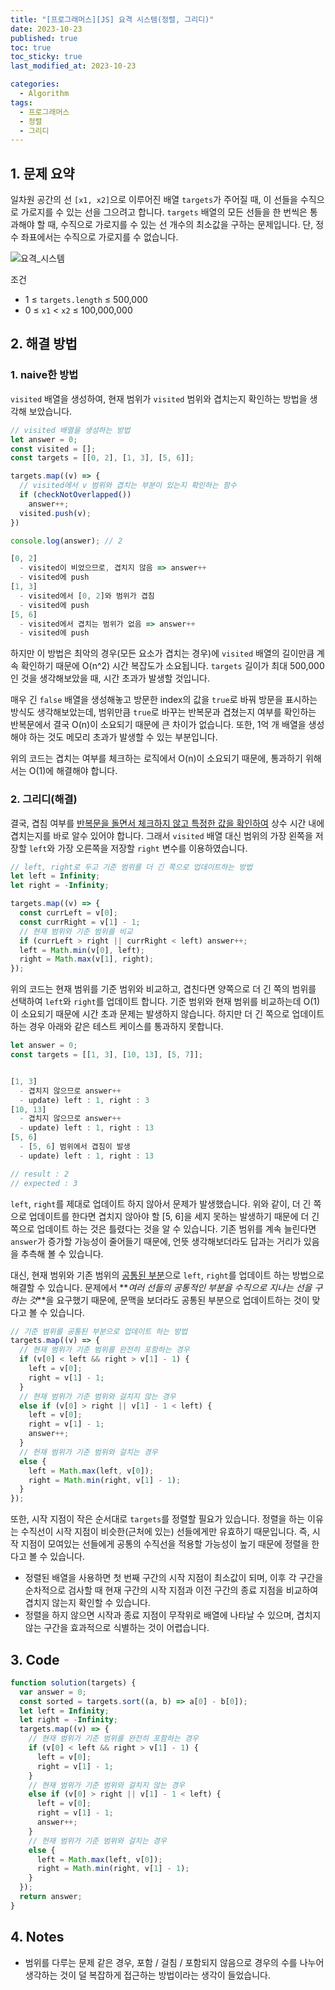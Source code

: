 ```yaml
---
title: "[프로그래머스][JS] 요격 시스템(정렬, 그리디)"
date: 2023-10-23
published: true
toc: true
toc_sticky: true
last_modified_at: 2023-10-23

categories:
  - Algorithm
tags:
  - 프로그래머스
  - 정렬
  - 그리디
---
```


## 1. 문제 요약

일차원 공간의 선 `[x1, x2]`으로 이루어진 배열 `targets`가 주어질 때, 이 선들을 수직으로 가로지를 수 있는 선을 그으려고 합니다. `targets` 배열의 모든 선들을 한 번씩은 통과해야 할 때, 수직으로 가로지를 수 있는 선 개수의 최소값을 구하는 문제입니다. 단, 정수 좌표에서는 수직으로 가로지를 수 없습니다.

![요격_시스템](https://github.com/luckylooky2/luckylooky2.github.io/assets/85822311/db91fae4-f29a-4411-a8c5-4ff297cf120b)

조건

- 1 ≤ `targets.length` ≤ 500,000
- 0 ≤ `x1` < `x2` ≤ 100,000,000

## 2. 해결 방법

### 1. naive한 방법

`visited` 배열을 생성하여, 현재 범위가 `visited` 범위와 겹치는지 확인하는 방법을 생각해 보았습니다.

```js
// visited 배열을 생성하는 방법
let answer = 0;
const visited = [];
const targets = [[0, 2], [1, 3], [5, 6]];

targets.map((v) => {
  // visited에서 v 범위와 겹치는 부분이 있는지 확인하는 함수
  if (checkNotOverlapped())
    answer++;
  visited.push(v);
})

console.log(answer); // 2

[0, 2]
  - visited이 비었으므로, 겹치지 않음 => answer++
  - visited에 push
[1, 3]
  - visited에서 [0, 2]와 범위가 겹침
  - visited에 push
[5, 6]
  - visited에서 겹치는 범위가 없음 => answer++
  - visited에 push
```

하지만 이 방법은 최악의 경우(모든 요소가 겹치는 경우)에 `visited` 배열의 길이만큼 계속 확인하기 때문에 O(n^2) 시간 복잡도가 소요됩니다. `targets` 길이가 최대 500,000인 것을 생각해보았을 때, 시간 초과가 발생할 것입니다.

매우 긴 `false` 배열을 생성해놓고 방문한 index의 값을 `true`로 바꿔 방문을 표시하는 방식도 생각해보았는데, 범위만큼 `true`로 바꾸는 반복문과 겹쳤는지 여부를 확인하는 반복문에서 결국 O(n)이 소요되기 때문에 큰 차이가 없습니다. 또한, 1억 개 배열을 생성해야 하는 것도 메모리 초과가 발생할 수 있는 부분입니다.

위의 코드는 겹치는 여부를 체크하는 로직에서 O(n)이 소요되기 때문에, 통과하기 위해서는 O(1)에 해결해야 합니다.

### 2. 그리디(해결)

결국, 겹침 여부를 <U>반복문을 돌면서 체크하지 않고 특정한 값을 확인하여</U> 상수 시간 내에 겹치는지를 바로 알수 있어야 합니다. 그래서 `visited` 배열 대신 범위의 가장 왼쪽을 저장할 `left`와 가장 오른쪽을 저장할 `right` 변수를 이용하였습니다.

```js
// left, right로 두고 기준 범위를 더 긴 쪽으로 업데이트하는 방법
let left = Infinity;
let right = -Infinity;

targets.map((v) => {
  const currLeft = v[0];
  const currRight = v[1] - 1;
  // 현재 범위와 기준 범위를 비교
  if (currLeft > right || currRight < left) answer++;
  left = Math.min(v[0], left);
  right = Math.max(v[1], right);
});
```

위의 코드는 현재 범위를 기준 범위와 비교하고, 겹친다면 양쪽으로 더 긴 쪽의 범위를 선택하여 `left`와 `right`를 업데이트 합니다. 기준 범위와 현재 범위를 비교하는데 O(1)이 소요되기 때문에 시간 초과 문제는 발생하지 않습니다. 하지만 더 긴 쪽으로 업데이트하는 경우 아래와 같은 테스트 케이스를 통과하지 못합니다.

```js
let answer = 0;
const targets = [[1, 3], [10, 13], [5, 7]];


[1, 3]
  - 겹치지 않으므로 answer++
  - update) left : 1, right : 3
[10, 13]
  - 겹치지 않으므로 answer++
  - update) left : 1, right : 13
[5, 6]
  - [5, 6] 범위에서 겹침이 발생
  - update) left : 1, right : 13

// result : 2
// expected : 3
```

`left`, `right`를 제대로 업데이트 하지 않아서 문제가 발생했습니다. 위와 같이, 더 긴 쪽으로 업데이트를 한다면 겹치지 않아야 할 [5, 6]을 세지 못하는 발생하기 때문에 더 긴 쪽으로 업데이트 하는 것은 틀렸다는 것을 알 수 있습니다. 기존 범위를 계속 늘린다면 `answer`가 증가할 가능성이 줄어들기 때문에, 언뜻 생각해보더라도 답과는 거리가 있음을 추측해 볼 수 있습니다.

대신, 현재 범위와 기존 범위의 <U>공통된 부분</U>으로 `left`, `right`를 업데이트 하는 방법으로 해결할 수 있습니다. 문제에서 **_여러 선들의 공통적인 부분을 수직으로 지나는 선을 구하는 것_**을 요구했기 때문에, 문맥을 보더라도 공통된 부분으로 업데이트하는 것이 맞다고 볼 수 있습니다.

```js
// 기준 범위를 공통된 부분으로 업데이트 하는 방법
targets.map((v) => {
  // 현재 범위가 기준 범위를 완전히 포함하는 경우
  if (v[0] < left && right > v[1] - 1) {
    left = v[0];
    right = v[1] - 1;
  }
  // 현재 범위가 기준 범위와 걸치지 않는 경우
  else if (v[0] > right || v[1] - 1 < left) {
    left = v[0];
    right = v[1] - 1;
    answer++;
  }
  // 헌재 범위가 기준 범위와 걸치는 경우
  else {
    left = Math.max(left, v[0]);
    right = Math.min(right, v[1] - 1);
  }
});
```

또한, 시작 지점이 작은 순서대로 `targets`를 정렬할 필요가 있습니다. 정렬을 하는 이유는 수직선이 시작 지점이 비슷한(근처에 있는) 선들에게만 유효하기 때문입니다. 즉, 시작 지점이 모여있는 선들에게 공통의 수직선을 적용할 가능성이 높기 때문에 정렬을 한다고 볼 수 있습니다.

- 정렬된 배열을 사용하면 첫 번째 구간의 시작 지점이 최소값이 되며, 이후 각 구간을 순차적으로 검사할 때 현재 구간의 시작 지점과 이전 구간의 종료 지점을 비교하여 겹치지 않는지 확인할 수 있습니다.
- 정렬을 하지 않으면 시작과 종료 지점이 무작위로 배열에 나타날 수 있으며, 겹치지 않는 구간을 효과적으로 식별하는 것이 어렵습니다.

## 3. Code

```js
function solution(targets) {
  var answer = 0;
  const sorted = targets.sort((a, b) => a[0] - b[0]);
  let left = Infinity;
  let right = -Infinity;
  targets.map((v) => {
    // 현재 범위가 기준 범위를 완전히 포함하는 경우
    if (v[0] < left && right > v[1] - 1) {
      left = v[0];
      right = v[1] - 1;
    }
    // 현재 범위가 기준 범위와 걸치지 않는 경우
    else if (v[0] > right || v[1] - 1 < left) {
      left = v[0];
      right = v[1] - 1;
      answer++;
    }
    // 헌재 범위가 기준 범위와 걸치는 경우
    else {
      left = Math.max(left, v[0]);
      right = Math.min(right, v[1] - 1);
    }
  });
  return answer;
}
```

## 4. Notes

- 범위를 다루는 문제 같은 경우, 포함 / 걸침 / 포함되지 않음으로 경우의 수를 나누어 생각하는 것이 덜 복잡하게 접근하는 방법이라는 생각이 들었습니다.
